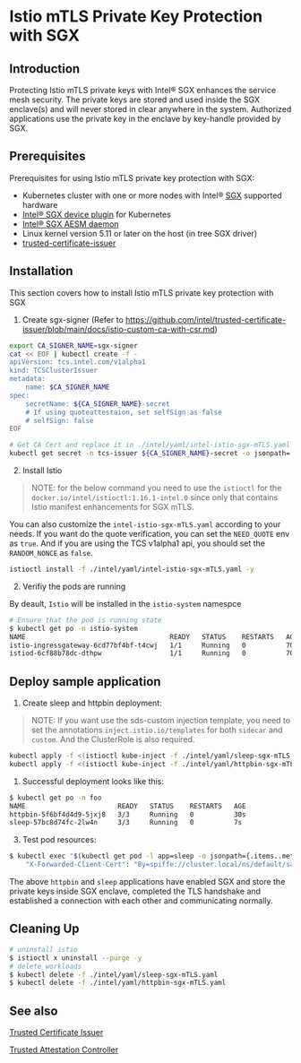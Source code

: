 # Istio mTLS Private Key Protection with SGX

## Introduction

Protecting Istio mTLS private keys with Intel® SGX enhances the service mesh security. The private keys are stored and used inside the SGX enclave(s) and will never stored in clear anywhere in the system. Authorized applications use the private key in the enclave by key-handle provided by SGX.

## Prerequisites

Prerequisites for using Istio mTLS private key protection with SGX:

- Kubernetes cluster with one or more nodes with Intel® [SGX](https://software.intel.com/content/www/us/en/develop/topics/software-guard-extensions.html) supported hardware
- [Intel® SGX device plugin](https://github.com/intel/intel-device-plugins-for-kubernetes/blob/main/cmd/sgx_plugin/README.md) for Kubernetes
- [Intel® SGX AESM daemon](https://github.com/intel/linux-sgx#install-the-intelr-sgx-psw)
- Linux kernel version 5.11 or later on the host (in tree SGX driver)
- [trusted-certificate-issuer](https://github.com/intel/trusted-certificate-issuer)

## Installation

This section covers how to install Istio mTLS private key protection with SGX
1. Create sgx-signer (Refer to https://github.com/intel/trusted-certificate-issuer/blob/main/docs/istio-custom-ca-with-csr.md)

```sh
export CA_SIGNER_NAME=sgx-signer
cat << EOF | kubectl create -f -
apiVersion: tcs.intel.com/v1alpha1
kind: TCSClusterIssuer
metadata:
    name: $CA_SIGNER_NAME
spec:
    secretName: ${CA_SIGNER_NAME}-secret
    # If using quoteattestaion, set selfSign as false
    # selfSign: false
EOF
```

```sh
# Get CA Cert and replace it in ./intel/yaml/intel-istio-sgx-mTLS.yaml
kubectl get secret -n tcs-issuer ${CA_SIGNER_NAME}-secret -o jsonpath='{.data.tls\.crt}' |base64 -d | sed -e 's;\(.*\);        \1;g'
```
2. Install Istio

> NOTE: for the below command you need to use the `istioctl` for the `docker.io/intel/istioctl:1.16.1-intel.0` since only that contains Istio manifest enhancements for SGX mTLS.

You can also customize the `intel-istio-sgx-mTLS.yaml` according to your needs. If you want do the quote verification, you can set the `NEED_QUOTE` env as `true`. And if you are using the TCS v1alpha1 api, you should set the `RANDOM_NONCE` as `false`.

```sh
istioctl install -f ./intel/yaml/intel-istio-sgx-mTLS.yaml -y
```

2. Verifiy the pods are running

By deault, `Istio` will be installed in the `istio-system` namespce

```sh
# Ensure that the pod is running state
$ kubectl get po -n istio-system
NAME                                    READY   STATUS    RESTARTS   AGE
istio-ingressgateway-6cd77bf4bf-t4cwj   1/1     Running   0          70m
istiod-6cf88b78dc-dthpw                 1/1     Running   0          70m
```

## Deploy sample application

1. Create sleep and httpbin deployment:
> NOTE: If you want use the sds-custom injection template, you need to set the annotations `inject.istio.io/templates` for both `sidecar` and `custom`. And the ClusterRole is also required.
```sh
kubectl apply -f <(istioctl kube-inject -f ./intel/yaml/sleep-sgx-mTLS.yaml )
kubectl apply -f <(istioctl kube-inject -f ./intel/yaml/httpbin-sgx-mTLS.yaml )
```

1. Successful deployment looks like this:

```sh
$ kubectl get po -n foo
NAME                       READY   STATUS    RESTARTS   AGE
httpbin-5f6bf4d4d9-5jxj8   3/3     Running   0          30s
sleep-57bc8d74fc-2lw4n     3/3     Running   0          7s
```
3. Test pod resources:

```sh
$ kubectl exec "$(kubectl get pod -l app=sleep -o jsonpath={.items..metadata.name})" -c sleep -- curl -v -s http://httpbin.default:8000/headers | grep X-Forwarded-Client-Cert
    "X-Forwarded-Client-Cert": "By=spiffe://cluster.local/ns/default/sa/httpbin;Hash=2875ce095572f8a12b6080213f7789bfb699099b83e8ea2889a2d7b3eb9523e6;Subject=\"CN=SGX based workload,O=Intel(R) Corporation\";URI=spiffe://cluster.local/ns/default/sa/sleep"

```

The above `httpbin` and `sleep` applications have enabled SGX and store the private keys inside SGX enclave, completed the TLS handshake and established a connection with each other and communicating normally.

## Cleaning Up
```sh
# uninstall istio
$ istioctl x uninstall --purge -y
# delete workloads
$ kubectl delete -f ./intel/yaml/sleep-sgx-mTLS.yaml
$ kubectl delete -f ./intel/yaml/httpbin-sgx-mTLS.yaml
```

## See also

[Trusted Certificate Issuer](https://github.com/intel/trusted-certificate-issuer)

[Trusted Attestation Controller](https://github.com/intel/trusted-attestation-controller)
